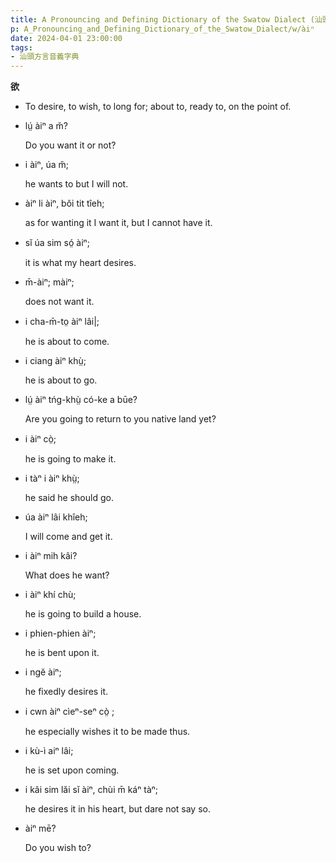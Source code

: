 ```yaml
---
title: A Pronouncing and Defining Dictionary of the Swatow Dialect (汕頭方言音義字典) / àiⁿ
p: A_Pronouncing_and_Defining_Dictionary_of_the_Swatow_Dialect/w/àiⁿ
date: 2024-04-01 23:00:00
tags: 
- 汕頭方言音義字典
---
```



**欲**
- To desire, to wish, to long for; about to, ready to, on the point of.

- lṳ́ àiⁿ a m̆?

  Do you want it or not?

- i àiⁿ, úa m̆;

  he wants to but I will not.

- àiⁿ li àiⁿ, bŏi tit tîeh;

  as for wanting it I want it, but I cannot have it.

- sĭ úa sim só̤ àiⁿ;

  it is what my heart desires.

- m̄-àiⁿ; màiⁿ;

  does not want it.

- i cha-m̄-to̤ àiⁿ lâi|;

  he is about to come.

- i ciang àiⁿ khṳ̀;

  he is about to go.

- lṳ́ àiⁿ tńg-khṳ̀ có-ke a būe?

  Are you going to return to you native land yet?

- i àiⁿ cò̤;

  he is going to make it.

- i tàⁿ i àiⁿ khṳ̀;

  he said he should go.

- úa àiⁿ lâi khîeh;

  I will come and get it.

- i àiⁿ mih kâi?

  What does he want?

- i àiⁿ khí chù;

  he is going to build a house.

- i phien-phien àiⁿ;

  he is bent upon it.

- i ngĕ àiⁿ;

  he fixedly desires it.

- i cwn àiⁿ cìeⁿ-seⁿ cò̤ ;

  he especially wishes it to be made thus.

- i kù-ì aiⁿ lâi;

  he is set upon coming.

- i kâi sim lăi sĭ àiⁿ, chùi m̄ káⁿ tàⁿ;

  he desires it in his heart, but dare not say so.

- àiⁿ mē?

  Do you wish to?